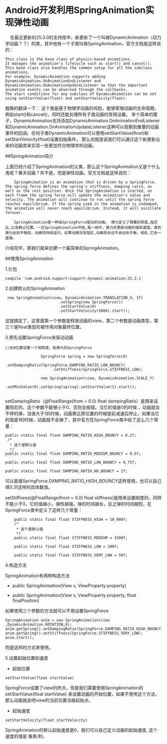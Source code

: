 # Android开发利用SpringAnimation实现弹性动画

 &nbsp;&nbsp;&nbsp;&nbsp;在最近更新的25.3.0的支持库中，新更新了一个叫做DynamicAnimation（动力学动画？？）的类，其中他有一个子类叫做SpringAnimation，官方文档是这样说的：
	  
	This class is the base class of physics-based animations.
	It manages the animation's lifecycle such as start() and cancel().
	This base class also handles the common setup for all the subclass animations.
	For example, DynamicAnimation supports adding DynamicAnimation.OnAnimationEndListener and   DynamicAnimation.OnAnimationUpdateListener so that the important animation events can be observed through the callbacks. 
	The start conditions for any subclass of DynamicAnimation can be set using setStartValue(float) and setStartVelocity(float).
	
粗略的翻译一下：
		 这个类是基于物理学动画的鸡肋，能够管理动画的生命周期，例如start()和cancel()，同时还能处理所有子类动画的常用设置。
		 举个简单的栗子，DynamicAnimation支持添加DynamicAnimation.OnAnimationEndListener 和DynamicAnimation.OnAnimationUpdateListener这种可以观察到重要的动画事件的回调，任何子类DynamicAnimation可以使用setStartValue(float)和setStartVelocity(float)设置初始条件。
		  那么也就是说我们可以通过这个新更新出来的动画库来实现一些更加符合物理学的动画。

##SpringAnimation简介

上面已经介绍了SpringAnimation的父类，那么这个SpringAnimation又是个什么鬼呢？春天动画？并不是，而是弹性动画。官方文档是这样说的：
 
		SpringAnimation is an animation that is driven by a SpringForce. The spring force defines the spring's stiffness, damping ratio, as well as the rest position. Once the SpringAnimation is started, on each frame the spring force will update the animation's value and velocity. The animation will continue to run until the spring force reaches equilibrium. If the spring used in the animation is undamped, the animation will never reach equilibrium. Instead, it will oscillate forever.
		
		SpringAnimation是一种由SpringForce驱动的动画。 弹力定义了弹簧的刚度,阻尼比,以及静止位置。一旦SpringAnimation开始,每一帧中，弹力将更新动画的值和速度。直到弹力达到平衡前，动画将持续运行。如果动画没有阻尼,动画将永远不会达到平衡。相反,它会一直弹。
				
介绍完毕，那我们就来创建一个最简单的SpringAnimation。

##使用SpringAnimation
	
1.引包
	

```
compile 'com.android.support:support-dynamic-animation:25.3.1'
```
2.创建默认的SpringAnimation

```
 new SpringAnimation(view, DynamicAnimation.TRANSLATION_X, 1f)
                        .setSpring(new SpringForce())
                        .setStartValue(0)
                        .setStartVelocity(5000).start();

```
这就搞定了，这里面第一个参数是释放动画的view，第二个参数是动画类型，第三个是float类型的被作用对象最终位置。

3.预先设置SpringForce来驱动动画

```
//在0位置设置一个低刚度，低弹力的SpringForce

                SpringForce spring = new SpringForce(0)
                     .setDampingRatio(SpringForce.DAMPING_RATIO_LOW_BOUNCY)
                     .setStiffness(SpringForce.STIFFNESS_LOW);
                     
                new SpringAnimation(view, DynamicAnimation.SCALE_Y)
                        .setMinValue(0).setSpring(spring).setStartValue(1).start();
       
```

setDampingRatio（@FloatRange(from = 0.0) float dampingRatio）是用来设置阻尼的，这个参数不能够小于0，否则会报错。当它的值是0的时候 ，动画就会不停的弹，当值大于1的时候，动画靠近原位置的时候提前减速后停止，如果当它的值是1的时候，动画就不会弹了，其中官方在SpringForce类中给了这么几个常量：

```
public static final float DAMPING_RATIO_HIGH_BOUNCY = 0.2f;
 /*
  * 这个是默认值
  */
public static final float DAMPING_RATIO_MEDIUM_BOUNCY = 0.5f;
 
public static final float DAMPING_RATIO_LOW_BOUNCY = 0.75f;
 
public static final float DAMPING_RATIO_NO_BOUNCY = 1f;
```
可以直接SpringForce.DAMPING_RATIO_HIGH_BOUNCY这样使用，也可以自己填0.3f这样的具体数值。

setStiffness(@FloatRange(from = 0.0) float stiffness)是用来设置刚度的，同样不能小于0，它的值越小，弹性越强，弹的时间越长，反之弹的时间越短，在SpringForce类中定义了这样几个常量：

```
    public static final float STIFFNESS_HIGH = 10_000f;
    /*
	 * 这个是默认值
     */
    public static final float STIFFNESS_MEDIUM = 1500f;
   
    public static final float STIFFNESS_LOW = 200f;
    
    public static final float STIFFNESS_VERY_LOW = 50f;
```
4.构造方法

SpringAnimation有两种构造方法

- public SpringAnimation(View v, ViewProperty property)

- public SpringAnimation(View v, ViewProperty property, float finalPosition)

如果使用三个参数的方法就可以不用设置SpringForce

```
SpringAnimation anim = new SpringAnimation(view ,DynamicAnimation.ROTATION,0);
anim.getSpring().setDampingRatio(SpringForce.DAMPING_RATIO_HIGH_BOUNCY);
anim.getSpring().setStiffness(SpringForce.STIFFNESS_VERY_LOW);
anim.start();
```
而是这样的方式来使用。

5.设置起始位置和速度

- 起始位置

```
setStartValue(float startValue)
```

SpringForce设置了view的终点，但是我们需要使用SpringAnimation的setStartValue(float startValue) 来设置动画的开始位置，如果不使用这个方法，那么动画就会吧view的当前位置当做起始点。

- 起始速度

```
setStartVelocity(float startVelocity)
```

SpringAnimation的默认起始速度是0，我们可以自己定义动画的起始速度, 这个速度的值是 像素/秒。
